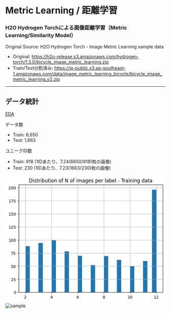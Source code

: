 # Metric Learning / 距離学習

### H2O Hydrogen Torchによる画像距離学習（Metric Learning/Similarity Model）

Original Source: H2O Hydrogen Torch - Image Metric Learning sample data
- Original: https://h2o-release.s3.amazonaws.com/hydrogen-torch/1.3.0/bicycle_image_metric_learning.zip  
- Train/Test分割済み: https://jp-public.s3.ap-southeast-1.amazonaws.com/data/image_metric_learning_bicycle/bicycle_image_metric_learning_v2.zip

***
## データ統計
[EDA](./EDA.ipynb)  
  
データ数
- Train: 6,650
- Test: 1,663

ユニークID数
- Train: 918 (1IDあたり、7.24(6650/918)枚の画像)
- Test: 230 (1IDあたり、7.23(1663/230)枚の画像)
<img src="./img/train_id_dist.png" alt="train_dist">
  
  
<img src="./display_images/sample_imgs.png" alt="sample">

